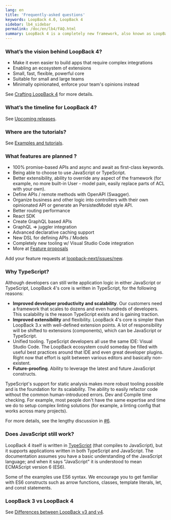 ```yaml
---
lang: en
title: 'Frequently-asked questions'
keywords: LoopBack 4.0, LoopBack 4
sidebar: lb4_sidebar
permalink: /doc/en/lb4/FAQ.html
summary: LoopBack 4 is a completely new framework, also known as LoopBack-Next.
---
```


### What’s the vision behind LoopBack 4?

- Make it even easier to build apps that require complex integrations
- Enabling an ecosystem of extensions
- Small, fast, flexible, powerful core
- Suitable for small and large teams
- Minimally opinionated, enforce your team's opinions instead

See [Crafting LoopBack 4](Crafting-LoopBack-4.md) for more details.

### What’s the timeline for LoopBack 4?

See
[Upcoming releases](https://github.com/strongloop/loopback-next/wiki/Upcoming-Releases).

### Where are the tutorials?

See [Examples and tutorials](Examples-and-tutorials.md).

### What features are planned ?

- 100% promise-based APIs and async and await as first-class keywords.
- Being able to choose to use JavaScript or TypeScript.
- Better extensibility, ability to override any aspect of the framework (for
  example, no more built-in User - model pain, easily replace parts of ACL with
  your own).
- Define APIs / remote methods with OpenAPI (Swagger).
- Organize business and other logic into controllers with their own opinionated
  API or generate an PersistedModel style API.
- Better routing performance
- React SDK
- Create GraphQL based APIs
- GraphQL => juggler integration
- Advanced declarative caching support
- New DSL for defining APIs / Models
- Completely new tooling w/ Visual Studio Code integration
- More at
  [Feature proposals](https://github.com/strongloop/loopback-next/wiki/Feature-proposals)

Add your feature requests at
[loopback-next/issues/new](https://github.com/strongloop/loopback-next/issues/new).

### Why TypeScript?

Although developers can still write application logic in either JavaScript or
TypeScript, LoopBack 4's core is written in TypeScript, for the following
reasons:

- **Improved developer productivity and scalability**. Our customers need a
  framework that scales to dozens and even hundreds of developers. This
  scalability is the reason TypeScript exists and is gaining traction.
- **Improved extensibility** and flexibility. LoopBack 4's core is simpler than
  LoopBack 3.x with well-defined extension points. A lot of responsibility will
  be shifted to extensions (components), which can be JavaScript or TypeScript.
- Unified tooling. TypeScript developers all use the same IDE: Visual Studio
  Code. The LoopBack ecosystem could someday be filled with useful best
  practices around that IDE and even great developer plugins. Right now that
  effort is split between various editors and basically non-existent.
- **Future-proofing**. Ability to leverage the latest and future JavaScript
  constructs.

TypeScript's support for static analysis makes more robust tooling possible and
is the foundation for its scalability. The ability to easily refactor code
without the common human-introduced errors. Dev and Compile time checking. For
example, most people don't have the same expertise and time we do to setup
complex linting solutions (for example, a linting config that works across many
projects).

For more details, see the lengthy discussion in
[#6](https://github.com/strongloop/loopback-next/issues/6).

### Does JavaScript still work?

LoopBack 4 itself is written in [TypeScript](https://www.typescriptlang.org)
(that compiles to JavaScript), but it supports applications written in both
TypeScript and JavaScript. The documentation assumes you have a basic
understanding of the JavaScript language; and when it says "JavaScript" it is
understood to mean ECMAScript version 6 (ES6).

Some of the examples use ES6 syntax. We encourage you to get familiar with ES6
constructs such as arrow functions, classes, template literals, let, and const
statements.

### LoopBack 3 vs LoopBack 4

See [Differences between LoopBack v3 and v4](LoopBack-3.x.md).
